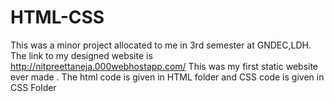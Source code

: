 # HTML-CSS
This was a minor project allocated to me in 3rd semester at GNDEC,LDH. 
The link to my designed website is http://nitpreettaneja.000webhostapp.com/
This was my first static website ever made .
The html code is given in HTML folder 
and CSS code is given in CSS Folder
